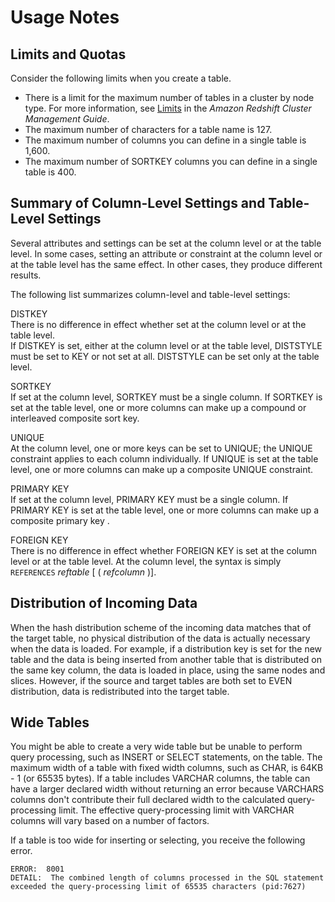 # Usage Notes<a name="r_CREATE_TABLE_usage"></a>

## Limits and Quotas<a name="r_CREATE_TABLE_usage-limits"></a>

Consider the following limits when you create a table\.
+ There is a limit for the maximum number of tables in a cluster by node type\. For more information, see [Limits](https://docs.aws.amazon.com/redshift/latest/mgmt/amazon-redshift-limits.html) in the *Amazon Redshift Cluster Management Guide*\. 
+ The maximum number of characters for a table name is 127\. 
+ The maximum number of columns you can define in a single table is 1,600\. 
+ The maximum number of SORTKEY columns you can define in a single table is 400\. 

## Summary of Column\-Level Settings and Table\-Level Settings<a name="r_CREATE_TABLE_usage-summary_of_settings"></a>

 Several attributes and settings can be set at the column level or at the table level\. In some cases, setting an attribute or constraint at the column level or at the table level has the same effect\. In other cases, they produce different results\. 

 The following list summarizes column\-level and table\-level settings: 

DISTKEY  
There is no difference in effect whether set at the column level or at the table level\.   
If DISTKEY is set, either at the column level or at the table level, DISTSTYLE must be set to KEY or not set at all\. DISTSTYLE can be set only at the table level\. 

SORTKEY  
If set at the column level, SORTKEY must be a single column\. If SORTKEY is set at the table level, one or more columns can make up a compound or interleaved composite sort key\. 

UNIQUE  
At the column level, one or more keys can be set to UNIQUE; the UNIQUE constraint applies to each column individually\. If UNIQUE is set at the table level, one or more columns can make up a composite UNIQUE constraint\. 

PRIMARY KEY  
If set at the column level, PRIMARY KEY must be a single column\. If PRIMARY KEY is set at the table level, one or more columns can make up a composite primary key \. 

FOREIGN KEY  
There is no difference in effect whether FOREIGN KEY is set at the column level or at the table level\. At the column level, the syntax is simply `REFERENCES` *reftable* \[ \( *refcolumn* \)\]\. 

## Distribution of Incoming Data<a name="r_CREATE_TABLE_usage-distribution-of-incoming-data"></a>

When the hash distribution scheme of the incoming data matches that of the target table, no physical distribution of the data is actually necessary when the data is loaded\. For example, if a distribution key is set for the new table and the data is being inserted from another table that is distributed on the same key column, the data is loaded in place, using the same nodes and slices\. However, if the source and target tables are both set to EVEN distribution, data is redistributed into the target table\.

## Wide Tables<a name="r_CREATE_TABLE_usage-wide-tables"></a>

You might be able to create a very wide table but be unable to perform query processing, such as INSERT or SELECT statements, on the table\. The maximum width of a table with fixed width columns, such as CHAR, is 64KB \- 1 \(or 65535 bytes\)\. If a table includes VARCHAR columns, the table can have a larger declared width without returning an error because VARCHARS columns don't contribute their full declared width to the calculated query\-processing limit\. The effective query\-processing limit with VARCHAR columns will vary based on a number of factors\.

If a table is too wide for inserting or selecting, you receive the following error\.

```
ERROR:  8001
DETAIL:  The combined length of columns processed in the SQL statement
exceeded the query-processing limit of 65535 characters (pid:7627)
```